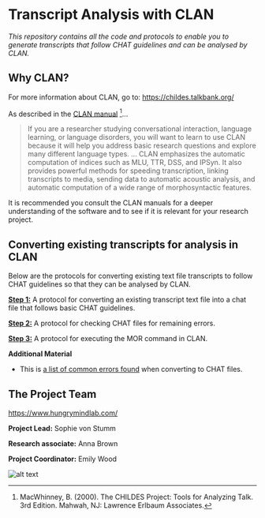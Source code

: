 # Transcript Analysis with CLAN
*This repository contains all the code and protocols to enable you to generate transcripts that follow CHAT guidelines and can be analysed by CLAN.*

## Why CLAN? 
For more information about CLAN, go to: https://childes.talkbank.org/

As described in the [CLAN manual](https://doi.org/10.21415/T5G10R) [^1]... 

> If you are a researcher studying conversational interaction, language learning, or language disorders, you will want to learn to use CLAN because it will help you address basic research questions and explore many different language types. ... CLAN emphasizes the automatic computation of indices such as MLU, TTR, DSS, and IPSyn.  It also provides powerful methods for speeding transcription, linking transcripts to media, sending data to automatic acoustic analysis, and automatic computation of a wide range of morphosyntactic features.

[^1]: MacWhinney, B. (2000).  The CHILDES Project: Tools for Analyzing Talk. 3rd Edition.  Mahwah, NJ: Lawrence Erlbaum Associates.

It is recommended you consult the CLAN manuals for a deeper understanding of the software and to see if it is relevant for your research project. 

## Converting existing transcripts for analysis in CLAN ##

Below are the protocols for converting existing text file transcripts to follow CHAT guidelines so that they can be analysed by CLAN.


**[Step 1:](https://github.com/annabrown2/TranscriptAnalysis_WithCLAN/blob/main/STEP1.md)** A protocol for converting an existing transcript text file into a chat file that follows basic CHAT guidelines.  

**[Step 2:](https://github.com/annabrown2/TranscriptAnalysis_WithCLAN/blob/main/STEP2.md)** A protocol for checking CHAT files for remaining errors. 

**[Step 3:](https://github.com/annabrown2/TranscriptAnalysis_WithCLAN/blob/main/STEP3.md)** A protocol for executing the MOR command in CLAN.

**Additional Material**
+ This is [a list of common errors found](https://github.com/annabrown2/TranscriptAnalysis_WithCLAN/blob/main/Common_CLAN_Errors.md) when converting to CHAT files. 

## The Project Team 

https://www.hungrymindlab.com/

**Project Lead:** Sophie von Stumm

**Research associate:** Anna Brown

**Project Coordinator:** Emily Wood

![alt text](https://github.com/annabrown2/TranscriptAnalysis_WithCLAN/blob/e852354094318e51abc38e17aad57f26ca56ee4c/HML%20logo%20fill.png)
